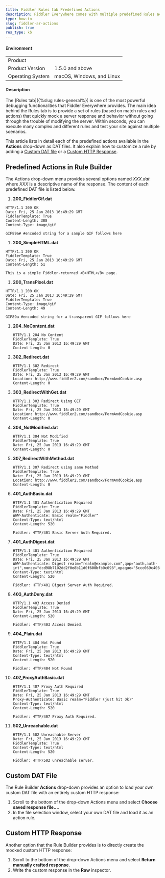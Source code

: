 ```yaml
---
title: Fiddler Rules tab Predefined Actions
description: Fiddler Everywhere comes with multiple predefined Rules actions that allow you to mock different HTTP responses out of the box.
type: how-to
slug: fiddler-ar-actions
publish: true
res_type: kb
---
```



#### Environment

|   |   |
|---|---|
| Product  |
| Product Version | 1.5.0 and above  |
| Operating System | macOS, Windows, and Linux |

#### Description

The [Rules tab]({%slug rules-general%}) is one of the most powerful debugging functionalities that Fiddler Everywhere provides. The main idea behind the Rules tab is to provide a set of rules (based on match rules and actions) that quickly mock a server response and behavior without going through the trouble of modifying the server. Within seconds, you can execute many complex and different rules and test your site against multiple scenarios.

This article lists in detail each of the predefined actions available in the **Actions** drop-down as DAT files. It also explain how to customize a rule by adding a [Custom DAT file](#custom-dat-file) or a [Custom HTTP Response](#custom-http-response).


## Predefined Actions in Rule Builder

The Actions drop-down menu provides several options named *XXX.dat* where *XXX* is a descriptive name of the response. The content of each predefined DAT file is listed below.

1. **200_FiddlerGif.dat**

```HTTP
HTTP/1.1 200 OK
Date: Fri, 25 Jan 2013 16:49:29 GMT
FiddlerTemplate: True
Content-Length: 308
Content-Type: image/gif

GIF89a# #encoded string for a sample GIF follows here
```

1. **200_SimpleHTML.dat**

```HTTP
HTTP/1.1 200 OK
FiddlerTemplate: True
Date: Fri, 25 Jan 2013 16:49:29 GMT
Content-Length: 51

This is a simple Fiddler-returned <B>HTML</B> page.
```

1. **200_TransPixel.dat**

```HTTP
HTTP/1.1 200 OK
Date: Fri, 25 Jan 2013 16:49:29 GMT
FiddlerTemplate: True
Content-Type: image/gif
Content-Length: 49

GIF89a #encoded string for a transparent GIF follows here
```

1. **204_NoContent.dat**

    ```HTTP
    HTTP/1.1 204 No Content
    FiddlerTemplate: True
    Date: Fri, 25 Jan 2013 16:49:29 GMT
    Content-Length: 0
    ```

1. **302_Redirect.dat**

    ```HTTP
    HTTP/1.1 302 Redirect
    FiddlerTemplate: True
    Date: Fri, 25 Jan 2013 16:49:29 GMT
    Location: http://www.fiddler2.com/sandbox/FormAndCookie.asp
    Content-Length: 0
    ```

1. **303_RedirectWithGet.dat**

    ```HTTP
    HTTP/1.1 303 Redirect Using GET
    FiddlerTemplate: True
    Date: Fri, 25 Jan 2013 16:49:29 GMT
    Location: http://www.fiddler2.com/sandbox/FormAndCookie.asp
    Content-Length: 0
    ```

1. **304_NotModified.dat**

    ```HTTP
    HTTP/1.1 304 Not Modified
    FiddlerTemplate: True
    Date: Fri, 25 Jan 2013 16:49:29 GMT
    Content-Length: 0
    ```

1. **307_RedirectWithMethod.dat**

    ```HTTP
    HTTP/1.1 307 Redirect using same Method
    FiddlerTemplate: True
    Date: Fri, 25 Jan 2013 16:49:29 GMT
    Location: http://www.fiddler2.com/sandbox/FormAndCookie.asp
    Content-Length: 0
    ```

1. **401_AuthBasic.dat**

    ```HTTP
    HTTP/1.1 401 Authentication Required
    FiddlerTemplate: True
    Date: Fri, 25 Jan 2013 16:49:29 GMT
    WWW-Authenticate: Basic realm="Fiddler"
    Content-Type: text/html
    Content-Length: 520

    Fiddler: HTTP/401 Basic Server Auth Required.    
    ```

1. **401_AuthDigest.dat**

    ```HTTP
    HTTP/1.1 401 Authentication Required
    FiddlerTemplate: True
    Date: Fri, 25 Jan 2013 16:49:29 GMT
    WWW-Authenticate: Digest realm="realm@example.com",qop="auth,auth-int",nonce="dcd98b7102dd2f0e8b11d0f600bfb0c093",opaque="5ccc069c403ebaf9f0171e9517f40e41"
    Content-Type: text/html
    Content-Length: 520

    Fiddler: HTTP/401 Digest Server Auth Required. 
    ```

1. **403_AuthDeny.dat**

    ```HTTP
    HTTP/1.1 403 Access Denied
    FiddlerTemplate: True
    Date: Fri, 25 Jan 2013 16:49:29 GMT
    Content-Length: 520

    Fiddler: HTTP/403 Access Denied.   
    ```

1. **404_Plain.dat**

    ```HTTP
    HTTP/1.1 404 Not Found
    FiddlerTemplate: True
    Date: Fri, 25 Jan 2013 16:49:29 GMT
    Content-Type: text/html
    Content-Length: 520

    Fiddler: HTTP/404 Not Found 
    ```

1. **407_ProxyAuthBasic.dat**

    ```HTTP
    HTTP/1.1 407 Proxy Auth Required
    FiddlerTemplate: True
    Date: Fri, 25 Jan 2013 16:49:29 GMT
    Proxy-Authenticate: Basic realm="Fiddler (just hit Ok)"
    Content-Type: text/html
    Content-Length: 520

    Fiddler: HTTP/407 Proxy Auth Required.
    ```

1. **502_Unreachable.dat**

    ```HTTP
    HTTP/1.1 502 Unreachable Server
    Date: Fri, 25 Jan 2013 16:49:29 GMT
    FiddlerTemplate: True
    Content-Type: text/html
    Content-Length: 520

    Fiddler: HTTP/502 unreachable server. 
    ```

## Custom DAT File

The Rule Builder **Actions** drop-down provides an option to load your own custom DAT file with an entirely custom HTTP response:

1. Scroll to the bottom of the drop-down Actions menu and select **Choose saved response file...**.
1. In the file selection window, select your own DAT file and load it as an action rule.


## Custom HTTP Response

Another option that the Rule Builder provides is to directly create the mocked custom HTTP response:

1. Scroll to the bottom of the drop-down Actions menu and select **Return manually crafted response**.
1. Write the custom response in the **Raw** inspector.

